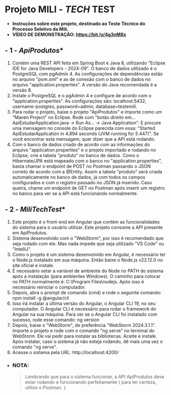 # **Projeto MILI - *TECH* TEST**

- **Instruções sobre este projeto, destinado ao Teste Técnico do Processo Seletivo da Mili.**
- **VÍDEO DE DEMONSTRAÇÃO: https://bit.ly/4g3nM8x**




## - 1 - *ApiProdutos**

1. Contém uma REST API feita em Spring Boot e Java 8, utilizando "Eclipse IDE for Java Developers - 2024-09". O banco de dados utilizado é o PostgreSQL com pgAdmin 4. As configurações de dependências estão no arquivo "pom.xml" e as de conexão com o banco de dados no arquivo "application.properties". A versão do Java recomendada é a versão 8.
2. Instale o PostgreSQL e o pgAdmin 4 e configure de acordo com o "application.properties". As configurações são: localhost:5432, username-postgres, password=admin, database=testemili. 
3. Para rodar o projeto, baixe o projeto "ApiProdutos" e importe como um "Maven Project" no Eclipse. Rode com "botão direito em... ApiEstudarApplication.java -> Run As... -> Java Application". E procure uma mensagem no console do Eclipse parecida com essa: "Started ApiEstudarApplication in 4.894 seconds (JVM running for 5.447)". Se você encontrar esta mensagem, quer dizer que a API está rodando.
4. Com o banco de dados criado de acordo com as informações do arquivo "application.properties" e o projeto importado e rodando no Eclipse, crie a tabela "produto" no banco de dados. Como o Hibernate/JPA está mapeado com o banco no "application.properties", basta chamar o endpoint de POST no Postman passando o JSON correto de acordo com a @Entity. Assim a tabela "produto" será criada automaticamente no banco de dados, já com todos os campos configurados e com o registro passado no JSON já inserido. Caso queira, chame um endpoint de GET no Postman após inserir um registro no banco para ver se a API está funcionando normalmente.




## - 2 - *MiliTechTest**

1. Este projeto é o front-end em Angular que contém as funcionalidades do sistema para o usuário utilizar. Este projeto consome a API presente em ApiProdutos.
2. Sistema desenvolvido com o "WebStorm", por isso é recomendado que seja rodado com ele. Mas nada impede que seja utilizado "VS Code" ou "IntelliJ".
3. Como o projeto é um sistema desenvolvido em Angular, é necessário ter o Node.js instalado em sua máquina. Então baixe o Node.js v22.12.0 no site oficial e instale.
4. É necessário setar a variável de ambiente do Node no PATH do sistema após a instalação (para ambientes Windows). O caminho para colocar no PATH normalmente é: C:\Program Files\nodejs. Após isso é necessário reiniciar o computador. 
5. Depois, abra o prompt de comando (cmd) e rode o seguinte comando: npm install -g @angular/cli
6. Isso irá instalar a última versão do Angular, o Angular CLI 19, no seu computador. O Angular CLI é necessário para rodar o framework do Angular na sua máquina. Para ver se o Angular CLI foi instalado com sucesso, rode esse comando: ng version
7. Depois, baixe o "WebStorm", de preferência "WebStorm 2024.3.1.1". Importe o projeto e rode com o comando "ng serve" no terminal do WebStorm. Ele vai pedir para instalar as bibliotecas. Aceite e instale. Após instalar, caso o sistema já não esteja rodando, dê mais uma vez o comando "ng serve".
8. Acesse o sistema pela URL: http://localhost:4200/



- ### **NOTA:**
	> Lembrando que para o sistema funcionar, a API ApiProdutos deve estar rodando e funcionando perfeitamente ( para ter certeza, utilize o Postman. ).

